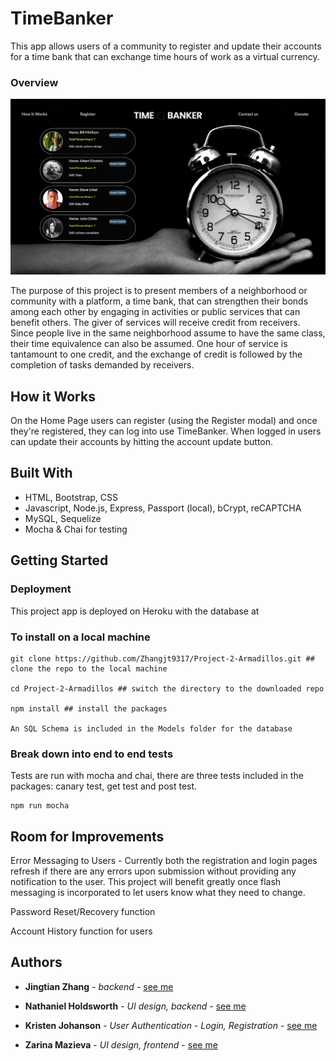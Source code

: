 # TimeBanker

This app allows users of a community to register and update their accounts for a time bank that can exchange time hours of work as a virtual currency.

### Overview

![image1](./public/images/Timebanker.png)

The purpose of this project is to present members of a neighborhood or community with a platform, a time bank, that can strengthen their bonds among each other by engaging in activities or public services that can benefit others. The giver of services will receive credit from receivers. Since people live in the same neighborhood assume to have the same class, their time equivalence can also be assumed. One hour of service is tantamount to one credit, and the exchange of credit is followed by the completion of tasks demanded by receivers.

## How it Works

On the Home Page users can register (using the Register modal) and once they're registered, they can log into use TimeBanker. When logged in users can update their accounts by hitting the account update button.

## Built With

* HTML, Bootstrap, CSS
* Javascript, Node.js, Express, Passport (local), bCrypt, reCAPTCHA
* MySQL, Sequelize
* Mocha & Chai for testing

## Getting Started

### Deployment

This project app is deployed on Heroku with the database at 


### To install on a local machine

```
git clone https://github.com/Zhangjt9317/Project-2-Armadillos.git ## clone the repo to the local machine

cd Project-2-Armadillos ## switch the directory to the downloaded repo

npm install ## install the packages
 
An SQL Schema is included in the Models folder for the database

```


### Break down into end to end tests

Tests are run with mocha and chai, there are three tests included in the packages: canary test, get test and post test. 

```
npm run mocha
```

## Room for Improvements

Error Messaging to Users - Currently both the registration and login pages refresh if there are any errors upon submission without providing any notification to the user. This project will benefit greatly once flash messaging is incorporated to let users know what they need to change.

Password Reset/Recovery function

Account History function for users


## Authors

* **Jingtian Zhang** - *backend* - [see me](https://github.com/Zhangjt9317)

* **Nathaniel Holdsworth** - *UI design, backend* - [see me](https://github.com/nholdsworth)

* **Kristen Johanson** - *User Authentication - Login, Registration* - [see me](https://github.com/klbjklbj)

* **Zarina Mazieva** - *UI design, frontend* - [see me](https://github.com/zmazieva78)
